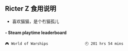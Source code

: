 ## Ricter Z 食用说明
- 喜欢猫猫，是个冇猫孤儿

<!-- steam-box start -->
#### - Steam playtime leaderboard
```text
🎮 World of Warships                 🕘 201 hrs 54 mins
```
<!-- Powered by https://github.com/YouEclipse/steam-box . -->
<!-- steam-box end -->
